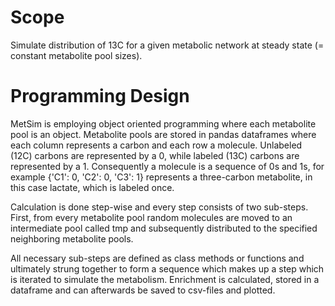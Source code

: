 Scope
=====

Simulate distribution of 13C for a given metabolic network at steady state (= constant metabolite pool sizes).


Programming Design
==================

MetSim is employing object oriented programming where each metabolite pool is an object.
Metabolite pools are stored in pandas dataframes where each column represents a carbon and each row a molecule.
Unlabeled (12C) carbons are represented by a 0, while labeled (13C) carbons are represented by a 1.
Consequently a molecule is a sequence of 0s and 1s, for example {'C1': 0, 'C2': 0, 'C3': 1} represents a three-carbon metabolite, in this case lactate, which is labeled once.

Calculation is done step-wise and every step consists of two sub-steps.
First, from every metabolite pool random molecules are moved to an intermediate pool called tmp and subsequently distributed to the specified neighboring metabolite pools.

All necessary sub-steps are defined as class methods or functions and ultimately strung together to form a sequence which makes up a step which is iterated to simulate the metabolism.
Enrichment is calculated, stored in a dataframe and can afterwards be saved to csv-files and plotted.
